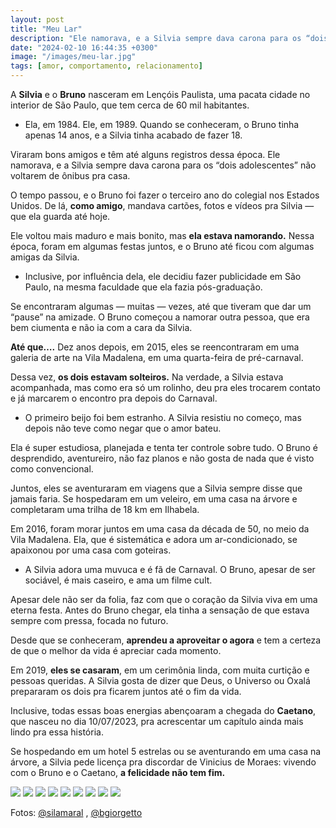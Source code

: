 ```yaml
---
layout: post
title: "Meu Lar"
description: "Ele namorava, e a Silvia sempre dava carona para os “dois adolescentes” não voltarem de ônibus pra casa"
date: "2024-02-10 16:44:35 +0300"
image: "/images/meu-lar.jpg"
tags: [amor, comportamento, relacionamento]
---
```


A  **Silvia**  e o  **Bruno**  nasceram em Lençóis Paulista, uma pacata cidade no interior de São Paulo, que tem cerca de 60 mil habitantes.

-   Ela, em 1984. Ele, em 1989. Quando se conheceram, o Bruno tinha apenas 14 anos, e a Silvia tinha acabado de fazer 18.
    

Viraram bons amigos e têm até alguns registros dessa época. Ele namorava, e a Silvia sempre dava carona para os “dois adolescentes” não voltarem de ônibus pra casa.

O tempo passou, e o Bruno foi fazer o terceiro ano do colegial nos Estados Unidos. De lá,  **como amigo**, mandava cartões, fotos e vídeos pra Silvia — que ela guarda até hoje.

Ele voltou mais maduro e mais bonito, mas  **ela estava namorando.** Nessa época, foram em algumas festas juntos, e o Bruno até ficou com algumas amigas da Silvia.

-   Inclusive, por influência dela, ele decidiu fazer publicidade em São Paulo, na mesma faculdade que ela fazia pós-graduação.
    

Se encontraram algumas — muitas — vezes, até que tiveram que dar um “pause” na amizade. O Bruno começou a namorar outra pessoa, que era bem ciumenta e não ia com a cara da Silvia.

**Até que….** Dez anos depois, em 2015, eles se reencontraram em uma galeria de arte na Vila Madalena, em uma quarta-feira de pré-carnaval.

Dessa vez,  **os dois estavam solteiros.** Na verdade, a Silvia estava acompanhada, mas como era só um rolinho, deu pra eles trocarem contato e já marcarem o encontro pra depois do Carnaval.

-   O primeiro beijo foi bem estranho. A Silvia resistiu no começo, mas depois não teve como negar que o amor bateu.
    

Ela é super estudiosa, planejada e tenta ter controle sobre tudo. O Bruno é desprendido, aventureiro, não faz planos e não gosta de nada que é visto como convencional.

Juntos, eles se aventuraram em viagens que a Silvia sempre disse que jamais faria. Se hospedaram em um veleiro, em uma casa na árvore e completaram uma trilha de 18 km em Ilhabela.

Em 2016, foram morar juntos em uma casa da década de 50, no meio da Vila Madalena. Ela, que é sistemática e adora um ar-condicionado, se apaixonou por uma casa com goteiras.

-   A Silvia adora uma muvuca e é fã de Carnaval. O Bruno, apesar de ser sociável, é mais caseiro, e ama um filme cult.
    

Apesar dele não ser da folia, faz com que o coração da Silvia viva em uma eterna festa. Antes do Bruno chegar, ela tinha a sensação de que estava sempre com pressa, focada no futuro.

Desde que se conheceram,  **aprendeu a aproveitar o agora**  e tem a certeza de que o melhor da vida é apreciar cada momento.

Em 2019,  **eles se casaram**, em um cerimônia linda, com muita curtição e pessoas queridas. A Silvia gosta de dizer que Deus, o Universo ou Oxalá prepararam os dois pra ficarem juntos até o fim da vida.

Inclusive, todas essas boas energias abençoaram a chegada do  **Caetano**, que nasceu no dia 10/07/2023, pra acrescentar um capítulo ainda mais lindo pra essa história.

Se hospedando em um hotel 5 estrelas ou se aventurando em uma casa na árvore, a Silvia pede licença pra discordar de Vinicius de Moraes: vivendo com o Bruno e o Caetano,  **a felicidade não tem fim.**

<div class="gallery-box">
  <div class="gallery">
      <img src="https://i0.wp.com/youblog.50x.com.br/images/425860167.jpg">
      <img src="https://i0.wp.com/youblog.50x.com.br/images/392932751.jpg">
      <img src="https://i0.wp.com/youblog.50x.com.br/images/425855464.jpg">
      <img src="https://i0.wp.com/youblog.50x.com.br/images/425854627.jpg">
      <img src="https://i0.wp.com/youblog.50x.com.br/images/426140827.jpg">
      <img src="https://i0.wp.com/youblog.50x.com.br/images/426764719.jpg">
      <img src="https://i0.wp.com/youblog.50x.com.br/images/426128434.jpg">
      <img src="https://i0.wp.com/youblog.50x.com.br/images/426146345.jpg">
      <img src="https://i0.wp.com/youblog.50x.com.br/images/426164712.jpg">
  </div>
  
Fotos: [@silamaral](https://www.instagram.com/silamaral/) , [@bgiorgetto](https://www.instagram.com/bgiorgetto/)
